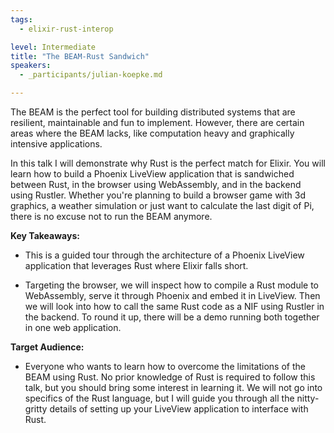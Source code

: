 ```yaml
---
tags: 
  - elixir-rust-interop

level: Intermediate
title: "The BEAM-Rust Sandwich"
speakers: 
  - _participants/julian-koepke.md

---
```

The BEAM is the perfect tool for building distributed systems that are resilient, maintainable and fun to implement. However, there are certain areas where the BEAM lacks, like computation heavy and graphically intensive applications.

In this talk I will demonstrate why Rust is the perfect match for Elixir. You will learn how to build a Phoenix LiveView application that is sandwiched between Rust, in the browser using WebAssembly, and in the backend using Rustler. Whether you're planning to build a browser game with 3d graphics, a weather simulation or just want to calculate the last digit of Pi, there is no excuse not to run the BEAM anymore.

**Key Takeaways:**

- This is a guided tour through the architecture of a Phoenix LiveView application that leverages Rust where Elixir falls short.

- Targeting the browser, we will inspect how to compile a Rust module to WebAssembly, serve it through Phoenix and embed it in LiveView. Then we will look into how to call the same Rust code as a NIF using Rustler in the backend. To round it up, there will be a demo running both together in one web application.

**Target Audience:**

- Everyone who wants to learn how to overcome the limitations of the BEAM using Rust. No prior knowledge of Rust is required to follow this talk, but you should bring some interest in learning it. We will not go into specifics of the Rust language, but I will guide you through all the nitty-gritty details of setting up your LiveView application to interface with Rust.
